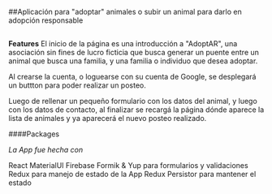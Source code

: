 

##Aplicación para "adoptar" animales o subir un animal para darlo en adopción responsable

##

**Features**
El inicio de la página es una introducción a "AdoptAR", una asociación sin fines de lucro ficticia que busca generar un puente entre un animal que busca una familia, y una familia o individuo que desea adoptar.



Al crearse la cuenta, o loguearse con su cuenta de Google, se desplegará un buttton para poder realizar un posteo.

Luego de rellenar un pequeño formulario con los datos del animal, y luego con los datos de contacto, al finalizar se recargá la página dónde aparece la lista de animales y ya aparecerá el nuevo posteo realizado.

####Packages

*La App fue hecha con*

React
MaterialUI
Firebase
Formik & Yup para formularios y validaciones
Redux para manejo de estado de la App
Redux Persistor para mantener el estado





